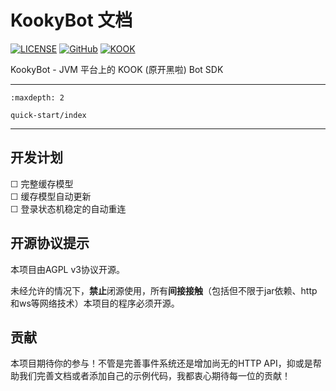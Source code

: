 # KookyBot 文档

[![LICENSE](https://img.shields.io/badge/License-AGPL--3.0--or--later-important?style=for-the-badge)](https://github.com/KookyBot/KookyBot/blob/master/LICENSE)
[![GitHub](https://img.shields.io/badge/KookyBot%2FKookyBot-%23121011.svg?style=for-the-badge&logo=github&logoColor=white)](https://github.com/KookyBot/KookyBot)
[![KOOK](https://img.shields.io/badge/KOOK服务器%2dKookyBot-%237289DA.svg?style=for-the-badge&color=7ACC35)](https://kook.top/wnWOP9)

KookyBot - JVM 平台上的 KOOK (原开黑啦) Bot SDK

----------

```{toctree}
:maxdepth: 2

quick-start/index
```

----------

## 开发计划

&#9744;&#160;完整缓存模型
<br/>
&#9744;&#160;缓存模型自动更新
<br/>
&#9744;&#160;登录状态机稳定的自动重连

## 开源协议提示

本项目由AGPL v3协议开源。

未经允许的情况下，**禁止**闭源使用，所有**间接接触**（包括但不限于jar依赖、http和ws等网络技术）本项目的程序必须开源。

## 贡献

本项目期待你的参与！不管是完善事件系统还是增加尚无的HTTP API，抑或是帮助我们完善文档或者添加自己的示例代码，我都衷心期待每一位的贡献！
